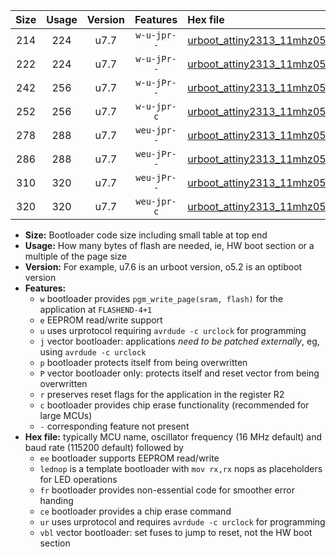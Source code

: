 |Size|Usage|Version|Features|Hex file|
|:-:|:-:|:-:|:-:|:--|
|214|224|u7.7|`w-u-jpr--`|[urboot_attiny2313_11mhz0592_38400bps_lednop_ur_vbl.hex](https://raw.githubusercontent.com/stefanrueger/urboot.hex/main/mcus/attiny2313/fcpu_11mhz0592/38400_bps/urboot_attiny2313_11mhz0592_38400bps_lednop_ur_vbl.hex)|
|222|224|u7.7|`w-u-jPr--`|[urboot_attiny2313_11mhz0592_38400bps_ur_vbl.hex](https://raw.githubusercontent.com/stefanrueger/urboot.hex/main/mcus/attiny2313/fcpu_11mhz0592/38400_bps/urboot_attiny2313_11mhz0592_38400bps_ur_vbl.hex)|
|242|256|u7.7|`w-u-jPr--`|[urboot_attiny2313_11mhz0592_38400bps_lednop_fr_ur_vbl.hex](https://raw.githubusercontent.com/stefanrueger/urboot.hex/main/mcus/attiny2313/fcpu_11mhz0592/38400_bps/urboot_attiny2313_11mhz0592_38400bps_lednop_fr_ur_vbl.hex)|
|252|256|u7.7|`w-u-jpr-c`|[urboot_attiny2313_11mhz0592_38400bps_lednop_fr_ce_ur_vbl.hex](https://raw.githubusercontent.com/stefanrueger/urboot.hex/main/mcus/attiny2313/fcpu_11mhz0592/38400_bps/urboot_attiny2313_11mhz0592_38400bps_lednop_fr_ce_ur_vbl.hex)|
|278|288|u7.7|`weu-jpr--`|[urboot_attiny2313_11mhz0592_38400bps_ee_lednop_ur_vbl.hex](https://raw.githubusercontent.com/stefanrueger/urboot.hex/main/mcus/attiny2313/fcpu_11mhz0592/38400_bps/urboot_attiny2313_11mhz0592_38400bps_ee_lednop_ur_vbl.hex)|
|286|288|u7.7|`weu-jPr--`|[urboot_attiny2313_11mhz0592_38400bps_ee_ur_vbl.hex](https://raw.githubusercontent.com/stefanrueger/urboot.hex/main/mcus/attiny2313/fcpu_11mhz0592/38400_bps/urboot_attiny2313_11mhz0592_38400bps_ee_ur_vbl.hex)|
|310|320|u7.7|`weu-jPr--`|[urboot_attiny2313_11mhz0592_38400bps_ee_lednop_fr_ur_vbl.hex](https://raw.githubusercontent.com/stefanrueger/urboot.hex/main/mcus/attiny2313/fcpu_11mhz0592/38400_bps/urboot_attiny2313_11mhz0592_38400bps_ee_lednop_fr_ur_vbl.hex)|
|320|320|u7.7|`weu-jpr-c`|[urboot_attiny2313_11mhz0592_38400bps_ee_lednop_fr_ce_ur_vbl.hex](https://raw.githubusercontent.com/stefanrueger/urboot.hex/main/mcus/attiny2313/fcpu_11mhz0592/38400_bps/urboot_attiny2313_11mhz0592_38400bps_ee_lednop_fr_ce_ur_vbl.hex)|

- **Size:** Bootloader code size including small table at top end
- **Usage:** How many bytes of flash are needed, ie, HW boot section or a multiple of the page size
- **Version:** For example, u7.6 is an urboot version, o5.2 is an optiboot version
- **Features:**
  + `w` bootloader provides `pgm_write_page(sram, flash)` for the application at `FLASHEND-4+1`
  + `e` EEPROM read/write support
  + `u` uses urprotocol requiring `avrdude -c urclock` for programming
  + `j` vector bootloader: applications *need to be patched externally*, eg, using `avrdude -c urclock`
  + `p` bootloader protects itself from being overwritten
  + `P` vector bootloader only: protects itself and reset vector from being overwritten
  + `r` preserves reset flags for the application in the register R2
  + `c` bootloader provides chip erase functionality (recommended for large MCUs)
  + `-` corresponding feature not present
- **Hex file:** typically MCU name, oscillator frequency (16 MHz default) and baud rate (115200 default) followed by
  + `ee` bootloader supports EEPROM read/write
  + `lednop` is a template bootloader with `mov rx,rx` nops as placeholders for LED operations
  + `fr` bootloader provides non-essential code for smoother error handing
  + `ce` bootloader provides a chip erase command
  + `ur` uses urprotocol and requires `avrdude -c urclock` for programming
  + `vbl` vector bootloader: set fuses to jump to reset, not the HW boot section
